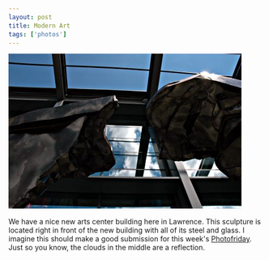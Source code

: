 ```yaml
---
layout: post
title: Modern Art
tags: ['photos']
---
```


![Modern :: Nikon D70 : 1/60s : f/22 : ISO 200](/media/2004/08/modern.jpg)

We have a nice new arts center building here in Lawrence. This sculpture
is located right in front of the new building with all of its steel and
glass. I imagine this should make a good submission for this week's
[Photofriday](http://www.photofriday.com). Just so you know, the clouds
in the middle are a reflection.


